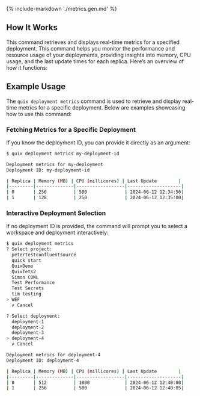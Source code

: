 {% include-markdown './metrics.gen.md' %}

## How It Works

This command retrieves and displays real-time metrics for a specified deployment. This command helps you monitor the performance and resource usage of your deployments, providing insights into memory, CPU usage, and the last update times for each replica. Here’s an overview of how it functions:

## Example Usage

The `quix deployment metrics` command is used to retrieve and display real-time metrics for a specific deployment. Below are examples showcasing how to use this command:

### Fetching Metrics for a Specific Deployment

If you know the deployment ID, you can provide it directly as an argument:

```bash
$ quix deployment metrics my-deployment-id

Deployment metrics for my-deployment
Deployment ID: my-deployment-id

| Replica | Memory (MB) | CPU (millicores) | Last Update        |
|---------|--------------|------------------|--------------------|
| 0       | 256          | 500              | 2024-06-12 12:34:56|
| 1       | 128          | 250              | 2024-06-12 12:35:00|
```

### Interactive Deployment Selection

If no deployment ID is provided, the command will prompt you to select a workspace and deployment interactively:

```bash
$ quix deployment metrics
? Select project:
  petertestconfluentsource
  quick start
  QuixDemo
  QuixTets2
  Simon COWL
  Test Performance
  Test Secrets
  tim testing
> WEF
  ✗ Cancel

? Select deployment:
  deployment-1
  deployment-2
  deployment-3
> deployment-4
  ✗ Cancel

Deployment metrics for deployment-4
Deployment ID: deployment-4

| Replica | Memory (MB) | CPU (millicores) | Last Update        |
|---------|--------------|------------------|--------------------|
| 0       | 512          | 1000             | 2024-06-12 12:40:00|
| 1       | 256          | 500              | 2024-06-12 12:40:05|
```